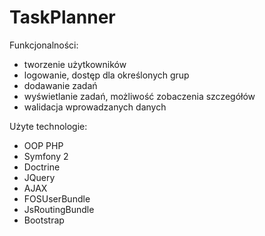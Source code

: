 TaskPlanner
===========

Funkcjonalności: <br>
- tworzenie użytkowników
- logowanie, dostęp dla określonych grup
- dodawanie zadań
- wyświetlanie zadań, możliwość zobaczenia szczegółów
- walidacja wprowadzanych danych

 Użyte technologie: <br>
 - OOP PHP
 - Symfony 2
 - Doctrine
 - JQuery
 - AJAX
 - FOSUserBundle
 - JsRoutingBundle
 - Bootstrap
